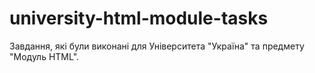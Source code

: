 # university-html-module-tasks
Завдання, які були виконані для Університета "Україна" та предмету "Модуль HTML".